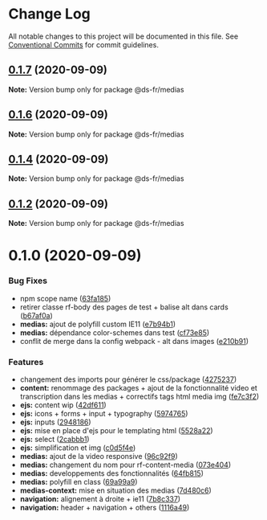 # Change Log

All notable changes to this project will be documented in this file.
See [Conventional Commits](https://conventionalcommits.org) for commit guidelines.

## [0.1.7](https://github.com/GouvernementFR/design-system-developpement/compare/@ds-fr/medias@0.1.6...@ds-fr/medias@0.1.7) (2020-09-09)

**Note:** Version bump only for package @ds-fr/medias





## [0.1.6](https://github.com/GouvernementFR/design-system-developpement/compare/@ds-fr/medias@0.1.4...@ds-fr/medias@0.1.6) (2020-09-09)

**Note:** Version bump only for package @ds-fr/medias





## [0.1.4](https://github.com/GouvernementFR/design-system-developpement/compare/@ds-fr/medias@0.1.2...@ds-fr/medias@0.1.4) (2020-09-09)

**Note:** Version bump only for package @ds-fr/medias





## [0.1.2](https://github.com/GouvernementFR/design-system-developpement/compare/@ds-fr/medias@0.1.0...@ds-fr/medias@0.1.2) (2020-09-09)

**Note:** Version bump only for package @ds-fr/medias





# 0.1.0 (2020-09-09)


### Bug Fixes

* npm scope name ([63fa185](https://github.com/GouvernementFR/design-system-developpement/commit/63fa1854eea7a17bc4c2b11e13b4c8e7d847ed69))
* retirer classe rf-body des pages de test + balise alt dans cards ([b67af0a](https://github.com/GouvernementFR/design-system-developpement/commit/b67af0af085e7c2941c2789830e0200f42e91d96))
* **medias:** ajout de polyfill custom IE11 ([e7b94b1](https://github.com/GouvernementFR/design-system-developpement/commit/e7b94b13c25c1b60aaf066d78d45d9691a244979))
* **medias:** dépendance color-schemes dans test ([cf73e85](https://github.com/GouvernementFR/design-system-developpement/commit/cf73e859692045d3502b28bd9be039db9ee76327))
* conflit de merge dans la config webpack - alt dans images ([e210b91](https://github.com/GouvernementFR/design-system-developpement/commit/e210b9177027fca28f0f0e100f12e90a88237445))


### Features

* changement des imports pour générer le css/package ([4275237](https://github.com/GouvernementFR/design-system-developpement/commit/427523759cf96efbd0f7b8270f5cdb5e560fd9c7))
* **content:** renommage des packages + ajout de la fonctionnalité video et transcription dans les medias + correctifs tags html media img ([fe7c3f2](https://github.com/GouvernementFR/design-system-developpement/commit/fe7c3f2cfe364aee0f2492b9a6a484ad18a0f82e))
* **ejs:** content wip ([42df611](https://github.com/GouvernementFR/design-system-developpement/commit/42df6118993333e8fbf6226d1bf2c846d2db3df1))
* **ejs:** icons + forms + input + typography ([5974765](https://github.com/GouvernementFR/design-system-developpement/commit/5974765cbb79d5d4b11b8447e077011e7eff22d4))
* **ejs:** inputs ([2948186](https://github.com/GouvernementFR/design-system-developpement/commit/2948186b9e024fd437a84462f6a5b3746499c370))
* **ejs:** mise en place d'ejs pour le templating html ([5528a22](https://github.com/GouvernementFR/design-system-developpement/commit/5528a2252ba75cdc09ccc0e7183ad48ee791f9be))
* **ejs:** select ([2cabbb1](https://github.com/GouvernementFR/design-system-developpement/commit/2cabbb1f651928800a46bab17bdb7629218dfe2a))
* **ejs:** simplification et img ([c0d5f4e](https://github.com/GouvernementFR/design-system-developpement/commit/c0d5f4e3fca482a8c3dd20ac1e357e4b292b5498))
* **medias:** ajout de la video responsive ([96c92f9](https://github.com/GouvernementFR/design-system-developpement/commit/96c92f99430962679a60a891412cd43f749afbdb))
* **medias:** changement du nom pour rf-content-media ([073e404](https://github.com/GouvernementFR/design-system-developpement/commit/073e4046c3ebbec62663dde55c5a86cf27445cb9))
* **medias:** developpements des fonctionnalités ([64fb815](https://github.com/GouvernementFR/design-system-developpement/commit/64fb81566a975eaf4c27d3e71f2f5b679d6becf9))
* **medias:** polyfill en class ([69a99a9](https://github.com/GouvernementFR/design-system-developpement/commit/69a99a996bee5746f199fd8321d0d40b2acfb8d8))
* **medias-context:** mise en situation des medias ([7d480c6](https://github.com/GouvernementFR/design-system-developpement/commit/7d480c6a61ef2d068765d4cb11865675f834e35e))
* **navigation:** alignement à droite + ie11 ([7b8c337](https://github.com/GouvernementFR/design-system-developpement/commit/7b8c337bdaf1ba8ea250a83e659a337850c451d1))
* **navigation:** header + navigation + others ([1116a49](https://github.com/GouvernementFR/design-system-developpement/commit/1116a491623792610949cbf93c43eb441bd715d2))
